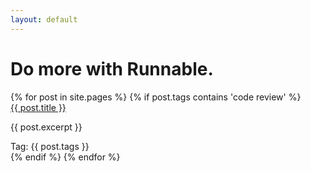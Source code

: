 ```yaml
---
layout: default
---
```


<div class="grid-block col align-center hero">
  <h1 class="h1 text-center weight-strong margin-top-sm">Do more with Runnable.</h1>
</div>

<div class="grid-block grid-container col">
  <div>
  {% for post in site.pages %}
    {% if post.tags contains 'code review' %}
      <div id="{{ post.tags }}" class="padding-xl padding-left-md padding-right-md">
        <a class="h3 weight-strong" href="{{ post.url }}">{{ post.title }}</a>
        <p class="p margin-top-sm">{{ post.excerpt }}</p>
        Tag: <a class="link">{{ post.tags }}</a>
      </div>
    {% endif %}
  {% endfor %}
  </div>
</div>

